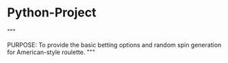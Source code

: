 # Python-Project
"""

PURPOSE:    To provide the basic betting options and random spin generation for
            American-style roulette.
"""
